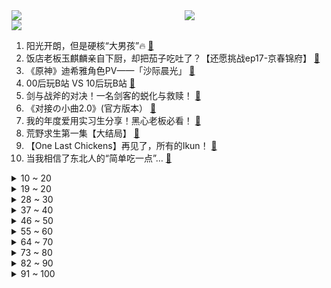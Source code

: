 <div >
	<a style="float:left;width:55%;" href = "https://github.com/anuraghazra/github-readme-stats">
	 <img src = "https://github-readme-stats.vercel.app/api?username=iuuuuuaena&theme=buefy&show_icons=true"/>
	</a>
	<a  style="float:right;width:45%" href = "https://github.com/anuraghazra/github-readme-stats">
	 <img  src="https://github-readme-stats.vercel.app/api/top-langs/?username=anuraghazra&layout=compact"/>
	</a>
	</div>

[![](https://img.shields.io/badge/jxd-@jxdgogogo.xyz-yellowgreen.svg)](https://www.jxdgogogo.xyz)<br>
1. 阳光开朗，但是硬核“大男孩”🔥 [:link:](//www.bilibili.com/video/BV1Vs4y1b7Um) <br>
2. 饭店老板玉麒麟亲自下厨，却把茄子吃吐了？【还愿挑战ep17-京春锦府】 [:link:](//www.bilibili.com/video/BV15b4119748) <br>
3. 《原神》迪希雅角色PV——「沙际晨光」 [:link:](//www.bilibili.com/video/BV1vs4y1b7rU) <br>
4. 00后玩B站 VS 10后玩B站 [:link:](//www.bilibili.com/video/BV1cy4y1f7Xt) <br>
5. 剑与战斧的对决！一名剑客的蜕化与救赎！ [:link:](//www.bilibili.com/video/BV1DM411J7SC) <br>
6. 《对接の小曲2.0》(官方版本） [:link:](//www.bilibili.com/video/BV1Eg4y1p7L7) <br>
7. 我的年度爱用实习生分享！黑心老板必看！ [:link:](//www.bilibili.com/video/BV1JM4y1Z7xt) <br>
8. 荒野求生第一集【大结局】 [:link:](//www.bilibili.com/video/BV1Ny4y1f7u5) <br>
9. 【One Last Chickens】再见了，所有的Ikun！ [:link:](//www.bilibili.com/video/BV1Ro4y1a7mW) <br>
10. 当我相信了东北人的“简单吃一点”… [:link:](//www.bilibili.com/video/BV1oy4y1d7Xe) <br>
<details>
<summary>10 ~ 20</summary>

11. 我变异啦！！！！！ [:link:](//www.bilibili.com/video/BV1NY4y1U7iz) <br>
12. 2023淘宝丑东西！人类在审丑这件事情上又迈出了重要的一步！ [:link:](//www.bilibili.com/video/BV1dY4y1m7RF) <br>
13. 爆肝一个月！4w枚【订书钉】编制银鳞软甲 [:link:](//www.bilibili.com/video/BV1LA41117Vr) <br>
14. 古代美女合集 [:link:](//www.bilibili.com/video/BV1Xv4y1W7AH) <br>
15. 恭喜你没考上，因为985根本配不上你 [:link:](//www.bilibili.com/video/BV15v4y1e7Fr) <br>
16. 犹豫摇 [:link:](//www.bilibili.com/video/BV1ov4y1W7kV) <br>
17. 当生活都一切不顺扑面而来你该如何应对呢 [:link:](//www.bilibili.com/video/BV15j411V7TZ) <br>
18. “他是让我唯一相信网红尽头不是带货，一个行动的巨人！” [:link:](//www.bilibili.com/video/BV1Fg4y1H7G3) <br>
19. 海绵宝宝，时间要加速了！（珊迪的奇妙冒险——石之海op还原） [:link:](//www.bilibili.com/video/BV17T411i7wt) <br>
</details>
<details>
<summary>19 ~ 20</summary>

20. 《崩坏3》动画短片「毕业旅行」先行预告 [:link:](//www.bilibili.com/video/BV1BD4y1g7Yp) <br>
21. 一个纪录片导演的惊悚春节 [:link:](//www.bilibili.com/video/BV1gs4y1h7Bb) <br>
22. 这 么 多 先 生 [:link:](//www.bilibili.com/video/BV1cY4y1U7LN) <br>
23. 停服的第四年，机甲们终于找到了回家的路 [:link:](//www.bilibili.com/video/BV1eM41177XV) <br>
24. 连环整活！假装背着女友买了几百件衣服…在她生气的时候薄纱反转？她惊了！ [:link:](//www.bilibili.com/video/BV1fj411G7TY) <br>
25. 尬聊03丨2次元和3次元，互不认识强行相亲有多尬？ [:link:](//www.bilibili.com/video/BV1js4y1b7sy) <br>
26. 此时此刻一位高贵的公主正在享用她的美味晚餐 [:link:](//www.bilibili.com/video/BV1TY4y1U7HA) <br>
27. 有田不减速，冻鱼砍一路，这期全是名场面！飙泪解说国产扫黑剧《狂飙》20~26 [:link:](//www.bilibili.com/video/BV1nA41117PA) <br>
28. 丑开三度！《2023淘宝丑东西颁奖盛典》来了 [:link:](//www.bilibili.com/video/BV1JY411e7jP) <br>
</details>
<details>
<summary>28 ~ 30</summary>

29. 骑行大兴安岭，入住加格达奇郊区空房子，烧起火炉舒服多了 [:link:](//www.bilibili.com/video/BV1cv4y1e7Lg) <br>
30. 给你们乐死！ [:link:](//www.bilibili.com/video/BV1Px4y1F7AW) <br>
31. 谢天谢地终于找到脑子了 [:link:](//www.bilibili.com/video/BV1f54y1F7ms) <br>
32. 【德凯奥特曼吐槽】香槟开局，抄都能抄歪来！ [:link:](//www.bilibili.com/video/BV1SD4y1g7Kx) <br>
33. ChatGPT搭配闪击PPT三分钟生成PPT，你只需要输入一个标题 [:link:](//www.bilibili.com/video/BV1oj411G7QV) <br>
34. 泰国随机探店挑战！！我承认进这家店，有赌的成分。 [:link:](//www.bilibili.com/video/BV1YD4y1G71d) <br>
35. 沉浸式查成绩 [:link:](//www.bilibili.com/video/BV1Z54y1F7zJ) <br>
36. 九转大肠：这把高端局！ [:link:](//www.bilibili.com/video/BV1UY4y1m7xm) <br>
37. 电影最TOP：一口气看完《疾速》系列三部曲 [:link:](//www.bilibili.com/video/BV1Jo4y1Y7te) <br>
</details>
<details>
<summary>37 ~ 40</summary>

38. 都觉得我们会输，呢万一侥幸取胜呢？ [:link:](//www.bilibili.com/video/BV17T411S7LQ) <br>
39. 绝对的恐怖游戏天花板！“灵魂出窍”的科学释义，《逃生》终极解说版 [:link:](//www.bilibili.com/video/BV1zM411c7BQ) <br>
40. 【花小烙】指甲是怎么生长的？上面的白点竖纹是怎么回事？ [:link:](//www.bilibili.com/video/BV16s4y1b7fY) <br>
41. 叛 逆 期 [:link:](//www.bilibili.com/video/BV18v4y1s7br) <br>
42. 有一个会cos的女友和兄弟是什么样的体验？ [:link:](//www.bilibili.com/video/BV1my4y1d789) <br>
43. 【动画】☼ցɾҽҽղ աօɾӀժ☼ [:link:](//www.bilibili.com/video/BV1sv4y1e7FZ) <br>
44. 这啥玩意？听说比龙肉还好吃？！ [:link:](//www.bilibili.com/video/BV1v24y1H7TV) <br>
45. 【误解向】波奇酱大战高达 [:link:](//www.bilibili.com/video/BV1Ky4y1f7um) <br>
46. 重新谈一次恋爱，我们居然去... [:link:](//www.bilibili.com/video/BV1Jv4y1e7Wv) <br>
</details>
<details>
<summary>46 ~ 50</summary>

47. 【罗翔】面对网络暴力，法律真的无能为力吗？ [:link:](//www.bilibili.com/video/BV1wx4y1F73v) <br>
48. 【胡桃】⚡你能忍受哒哒哒的洗脑么⚡嗷⚡ [:link:](//www.bilibili.com/video/BV1FR4y1i77b) <br>
49. 爆肝30天，我们做出了可以吃的地球和太空电梯！ [:link:](//www.bilibili.com/video/BV15A411m7VP) <br>
50. 结束两年异地恋，同居后的我们反而不会爱了 [:link:](//www.bilibili.com/video/BV16D4y1G7Zv) <br>
51. 人工鬼畜 无需后期《我叫王木生》 [:link:](//www.bilibili.com/video/BV1sg4y1p7vw) <br>
52. 像吗？像不像？ [:link:](//www.bilibili.com/video/BV1aM411c78s) <br>
53. 徐 江 大 战 僵 尸 [:link:](//www.bilibili.com/video/BV1Vs4y1h7Ap) <br>
54. 他为2700万聋哑人发声，有人却要用5000万买他的人头 [:link:](//www.bilibili.com/video/BV1JY411e7NB) <br>
55. 这世上没有比它更香的饭，没有。 [:link:](//www.bilibili.com/video/BV1v24y1J7PK) <br>
</details>
<details>
<summary>55 ~ 60</summary>

56. 在韩PD潜入男爱豆后台，用狂飙美食彻底征服他们的胃 [:link:](//www.bilibili.com/video/BV1ZM411J7T2) <br>
57. 4.88 VS 48手机壳，差别多大！别太离谱啊！我说 [:link:](//www.bilibili.com/video/BV1gy4y1f7HJ) <br>
58. 《那年夏天，宁静的瑶》 [:link:](//www.bilibili.com/video/BV1iy4y1Z7sT) <br>
59. 猫越怪，人越爱！ [:link:](//www.bilibili.com/video/BV1YM4y1Z7cG) <br>
60. 大家好！我是星际争霸II新晋世界冠军——TIME，KZG.Oliveira，李培楠。B站，我来啦~ [:link:](//www.bilibili.com/video/BV1fY4y1m78U) <br>
61. 【补档】《日语版变态冰箱-原子之心》 [:link:](//www.bilibili.com/video/BV17y4y1o79Q) <br>
62. 华农兄弟：鱼塘漏水，原来是这货弄的，把它煮了 [:link:](//www.bilibili.com/video/BV16Y411e7Rc) <br>
63. ⚡⚡ 满   配   华   夏 ⚡⚡ [:link:](//www.bilibili.com/video/BV1nj411P7bf) <br>
64. 三 好 学 生 李 宏 伟 [:link:](//www.bilibili.com/video/BV1BX4y1X7KF) <br>
</details>
<details>
<summary>64 ~ 70</summary>

65. 【时代少年团】《浅炸一下吧！》13：回忆“沙” [:link:](//www.bilibili.com/video/BV1zM411J7wj) <br>
66. 这一刀下去，人麻了！ [:link:](//www.bilibili.com/video/BV1Y54y1A7iy) <br>
67. “成年猫的世界，没有容易二字” [:link:](//www.bilibili.com/video/BV1rg4y1n721) <br>
68. 鹰酱的粤江南探店，但是柯洁请客 [:link:](//www.bilibili.com/video/BV1Av4y1e7Bk) <br>
69. 我们收到了一箱淘宝年度丑东西… [:link:](//www.bilibili.com/video/BV1W24y1H7rP) <br>
70. 这3首才是“社牛神曲”天花板，短短几天26亿播放，小学生都被洗脑了 [:link:](//www.bilibili.com/video/BV1yM411J7zC) <br>
71. 吃了十几年的火锅，今天才发现火锅食材缺秤这么严重！而且还有这么多家喻户晓的品牌！ [:link:](//www.bilibili.com/video/BV1Qb411Q7mb) <br>
72. 我想做一个账号，专门讲普本生的信息差。 [:link:](//www.bilibili.com/video/BV1kD4y1G785) <br>
73. 会说话的胡安隐藏彩蛋？给它吃999只蟑螂，结局吓我一跳！ [:link:](//www.bilibili.com/video/BV1Z54y1F7Xq) <br>
</details>
<details>
<summary>73 ~ 80</summary>

74. 九死一生：记者假扮智障被卖进黑砖窑，一举解救30多名智障工 [:link:](//www.bilibili.com/video/BV19D4y1G7r4) <br>
75. 【low君】《光渊》：我不是等更新的人，我就是更新。 [:link:](//www.bilibili.com/video/BV1cY411e72J) <br>
76. 一枪2000血！人头收割机！对手：中路一把龙狙！我没开玩笑！ [:link:](//www.bilibili.com/video/BV1TA4111775) <br>
77. 在西班牙菜市场捡了七个兔头，做成四川麻辣兔头能把老外馋哭吗？ [:link:](//www.bilibili.com/video/BV1Kv4y1e7Cc) <br>
78. 谁教你这样剪的？？！！ [:link:](//www.bilibili.com/video/BV1L54y1w774) <br>
79. 《 四 川 冒 菜 全 套 配 方 》 [:link:](//www.bilibili.com/video/BV1ny4y1Z7t9) <br>
80. 人性深度|| 惯性定律，人生成就高度的永恒密码 [:link:](//www.bilibili.com/video/BV1Tg4y1p7WX) <br>
81. 《 大型社死现场 》 [:link:](//www.bilibili.com/video/BV1624y1H7b9) <br>
82. 九龄｜苗家阿妹～不可以随便下蛊哦～ [:link:](//www.bilibili.com/video/BV1fA41127T4) <br>
</details>
<details>
<summary>82 ~ 90</summary>

83. 小学生英语流利对话国外网友 不卑不亢连回怼也保持了风度 [:link:](//www.bilibili.com/video/BV1qM411c7ta) <br>
84. 全网首发 全收集完结《森林2：森林之子》单人模式 细致探索 全流程实况通关视频 [:link:](//www.bilibili.com/video/BV1Hv4y1e7Fp) <br>
85. 【𝟖𝐊/𝟏𝟐𝟎帧/边缘行者】收藏级画质 𝑰 𝑹𝒆𝒂𝒍𝒍𝒚 𝑾𝒂𝒏𝒕 𝒕𝒐 𝑺𝒕𝒂𝒚 𝑨𝒕 𝒀𝒐𝒖𝒓 [:link:](//www.bilibili.com/video/BV1ZM411c79o) <br>
86. 【原神】绿色的须弥越看越红，就这么创观众是吧？ [:link:](//www.bilibili.com/video/BV12X4y1X7aF) <br>
87. 开在小区里的路边摊,吃过蛋包饭,没吃过蛋包铁板烧！ [:link:](//www.bilibili.com/video/BV1DY411k7nL) <br>
88. 挑 战 死 亡 两 圈 半 [:link:](//www.bilibili.com/video/BV16v4y1Y7KK) <br>
89. 别让女神活在你的臆想中，勇敢的追上去，影史经典《白日梦想家》 [:link:](//www.bilibili.com/video/BV19R4y1v7xF) <br>
90. 漫威，我找了个满分剧本，你们确定不拍吗？零差评佳作《马面雷神》大结局 [:link:](//www.bilibili.com/video/BV1bs4y1Z7RR) <br>
91. 绷不住了，DNF直接改名为“幼儿园与宝宝巴士”吧 [:link:](//www.bilibili.com/video/BV1Vs4y1b7bL) <br>
</details>
<details>
<summary>91 ~ 100</summary>

92. 感觉这个up的10道10元素菜，有手就行 [:link:](//www.bilibili.com/video/BV1eY411Y7BN) <br>
93. 父母以为我的变化VS实际上我的变化 [:link:](//www.bilibili.com/video/BV13y4y1f74W) <br>
94. 老爸只有1400块钱，要给我1000当学费 [:link:](//www.bilibili.com/video/BV1NM411J7x4) <br>
95. 人可以一辈子不生孩子，但绝不能一辈子单身！【真实故事 [:link:](//www.bilibili.com/video/BV1yY4y1m7d9) <br>
96. 解救卖鱼强 [:link:](//www.bilibili.com/video/BV1QY4y1m7vg) <br>
97. 疯 狂 星 期 逝 [:link:](//www.bilibili.com/video/BV17g4y1H7wo) <br>
98. 【春天速减30斤】针对大肚腩顽固脂肪|燃脂强化|高热量消耗 [:link:](//www.bilibili.com/video/BV1p54y1A7AL) <br>
99. 免费漫画生肉翻译神器BallonTranslator，轻松搞定漫画翻译 [:link:](//www.bilibili.com/video/BV1LM4y1Z7y5) <br>
100. “我只不过穿了一条裙子而已”：毁掉一个女孩，造她黄谣就够了... [:link:](//www.bilibili.com/video/BV1Hx4y1w7k6) <br>
</details>
